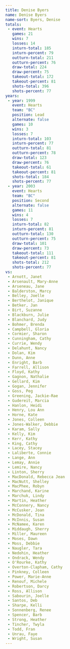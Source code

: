 ```yaml
---
title: Denise Byers
name: Denise Byers
name-sort: Byers, Denise
totals:
 - event: Hearts
   games: 21
   wins: 7
   losses: 14
   inturn-total: 185
   inturn-percent: 79
   outturn-total: 211
   outturn-percent: 76
   draw-total: 224
   draw-percent: 75
   takeout-total: 172
   takeout-percent: 81
   shots-total: 396
   shots-percent: 77
years:
 - year: 1999
   event: Hearts
   team: "BC"
   position: Lead
   alternate: false
   games: 10
   wins: 3
   losses: 7
   inturn-total: 103
   inturn-percent: 77
   outturn-total: 81
   outturn-percent: 78
   draw-total: 123
   draw-percent: 76
   takeout-total: 61
   takeout-percent: 81
   shots-total: 184
   shots-percent: 77
 - year: 2003
   event: Hearts
   team: "BC"
   position: Second
   alternate: false
   games: 11
   wins: 4
   losses: 7
   inturn-total: 82
   inturn-percent: 81
   outturn-total: 130
   outturn-percent: 75
   draw-total: 101
   draw-percent: 73
   takeout-total: 111
   takeout-percent: 81
   shots-total: 212
   shots-percent: 77
vs:
 - Arnott, Janet
 - Arsenault, Mary-Anne
 - Arseneau, Jane
 - Balderston, Marcy
 - Belley, Joelle
 - Berthelot, Janique
 - Betker, Jan
 - Birt, Suzanne
 - Blackburn, Julie
 - Blanchard, Judy
 - Bohmer, Brenda
 - Campbell, Gloria
 - Cormier, Sharon
 - Cunningham, Cathy
 - Currie, Wendy
 - Delahunt, Nancy
 - Dolan, Kim
 - Dunn, Anne
 - Enright, Barb
 - Farrell, Allison
 - Floyd, Kathy
 - Gagnon, Nathalie
 - Gellard, Kim
 - Gogan, Jennifer
 - Goss, Peg
 - Greening, Jackie-Rae
 - Gudereit, Marcia
 - Hanlon, Heidi
 - Henry, Lou Ann
 - Horne, Kate
 - Jones, Colleen
 - Jones-Walker, Debbie
 - Karam, Sally
 - Kelly, Kim
 - Kerr, Kathy
 - King, Cathy
 - Lacey, Stacey
 - Laliberte, Connie
 - Lange, Ann
 - Lemay, Annie
 - Lemire, Nancy
 - Linton, Sherry
 - MacDonald, Rebecca Jean
 - MacNutt, Shelley
 - MacPhee, Robyn
 - Marchand, Karine
 - Marchuk, Lindy
 - Martin, Heather
 - McConnery, Nancy
 - McCusker, Joan
 - McDonald, Tina
 - McInnis, Susan
 - McNamee, Karen
 - Middaugh, Sherry
 - Miller, Maureen
 - Moses, Dawn
 - Moss, Debbie
 - Naugler, Tara
 - Nedohin, Heather
 - Ondrack, Wendy
 - O'Rourke, Kathy
 - Overton-Clapham, Cathy
 - Pinkney, Colleen
 - Power, Marie-Anne
 - Renouf, Michele
 - Robertson, Darcy
 - Ross, Allison
 - Sabourin, Joelle
 - Santos, Deb
 - Sharpe, Kelli
 - Sonnenberg, Renee
 - Spencer, Barb
 - Strong, Heather
 - Tincher, Twyla
 - Todd, Fran
 - Unrau, Faye
 - Wright, Susan
---
```

